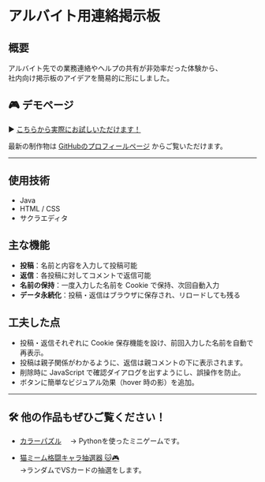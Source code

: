 # アルバイト用連絡掲示板

## 概要
アルバイト先での業務連絡やヘルプの共有が非効率だった体験から、  
社内向け掲示板のアイデアを簡易的に形にしました。  


## 🎮 デモページ

▶️ [こちらから実際にお試しいただけます！](https://tsushima-r.github.io/help-board/)

最新の制作物は [GitHubのプロフィールページ](https://github.com/tsushima-r) からご覧いただけます。

---


## 使用技術
- Java
- HTML / CSS
- サクラエディタ

## 主な機能
- **投稿**：名前と内容を入力して投稿可能  
- **返信**：各投稿に対してコメントで返信可能  
- **名前の保持**：一度入力した名前を Cookie で保持、次回自動入力  
- **データ永続化**：投稿・返信はブラウザに保存され、リロードしても残る  

## 工夫した点
- 投稿・返信それぞれに Cookie 保存機能を設け、前回入力した名前を自動で再表示。
- 投稿は親子関係がわかるように、返信は親コメントの下に表示されます。
- 削除時に JavaScript で確認ダイアログを出すようにし、誤操作を防止。
- ボタンに簡単なビジュアル効果（hover 時の影）を追加。


---

## 🛠 他の作品もぜひご覧ください！



 - [カラーパズル](https://github.com/tsushima-r/puzzle.py)　
  → Pythonを使ったミニゲームです。

- [猫ミーム格闘キャラ抽選器 🐱🎮](https://github.com/tsushima-r/Meme-Fighter-Picker/tree/main)  
  →ランダムでVSカードの抽選をします。

  

  

